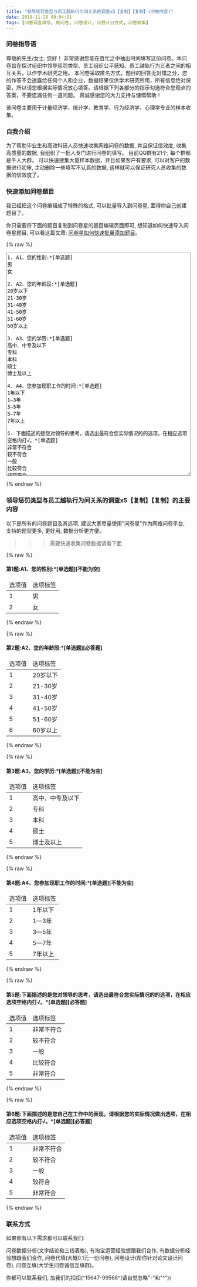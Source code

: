 ```yaml
---
title: "领导惩罚类型与员工越轨行为间关系的调查x5【复制】【复制】(问卷内容)"
date: 2019-11-28 09:04:21
tags: [问卷调查填写, 刷问卷, 问卷设计, 问卷计分方式, 问卷收集]
---
```


### 问卷指导语

尊敬的先生/女士:
您好！
非常感谢您能在百忙之中抽出时间填写这份问卷。本问卷旨在探讨组织中领导惩罚类型、员工组织公平感知、员工越轨行为三者之间的相互关系，以作学术研究之用。
本问卷采取匿名方式，题目的回答无对错之分，您的作答不会透露给任何个人和企业，数据结果仅供学术研究所用，所有信息绝对保密，所以请您根据实际情况放心填答。请根据下列各部分的指示勾选符合您观点的答案，不要遗漏任何一道问题。
真诚感谢您的大力支持与慷慨帮助！

该问卷主要用于计量经济学、统计学、教育学、行为经济学、心理学专业的样本收集。

<!-- more -->


### 自我介绍

为了帮助毕业生和高效科研人员快速收集网络问卷的数据, 并且保证信效度, 收集高质量的数据, 我组织了一批人专门进行问卷的填写。
目前QQ群有21个, 每个群都是千人大群。 可以快速搜集大量样本数据，并且如果客户有要求, 可以对客户的数据进行初审, 
主动删除一些填写不认真的数据, 这样就可以保证研究人员收集的数据的信效度了。



### 快速添加问卷题目

我已经把这个问卷编辑成了特殊的格式, 可以批量导入到问卷星, 面得你自己创建题目了。

你只需要将下面的题目复制到问卷星的题目编辑页面即可, 想知道如何快速导入问卷星题目, 可以看这篇文章: [问卷星如何快速批量添加题目](https://mlln.cn/2019/06/01/%E9%97%AE%E5%8D%B7%E6%98%9F%E5%A6%82%E4%BD%95%E5%BF%AB%E9%80%9F%E6%B7%BB%E5%8A%A0%E6%89%B9%E9%87%8F%E9%A2%98%E7%9B%AE/index.html)。

{% raw %}
<textarea rows="40" style="width: 100%;">1. A1、您的性别:*[单选题]
男
女

2. A2、您的年龄段:*[单选题]
20岁以下
21-30岁
31-40岁
41-50岁
51-60岁
60岁以上

3. A3、您的学历:*[单选题]
高中、中专及以下
专科
本科
硕士
博士及以上

4. A4、您参加现职工作的时间:*[单选题]
1年以下
1—3年
3—5年
5—7年
7年以上

5. 下面描述的是您对领导的思考，请选出最符合您实际情况的的选项，在相应选项空格内打√。*[单选题]
非常不符合
较不符合
一般
比较符合
非常符合

6. 下面描述的是您自己在工作中的表现，请根据您的实际情况做出选项，在相应选项空格内打√。*[单选题]
非常不符合
较不符合
一般
较符合
非常符合</textarea>
{% endraw %}

### 领导惩罚类型与员工越轨行为间关系的调查x5【复制】【复制】的主要内容

以下是所有的问卷题目及其选项, 建议大家尽量使用"问卷星"作为网络问卷平台, 支持的题型更多, 更好用, 数据分析更方便。

>>> 需要快速收集问卷数据请看下面


{% raw %}
<div class="qitem">
<h4>第1题:A1、您的性别:*[单选题][不能为空]</h4>

<table class="table">
<thead>
<tr><td>选项值</td><td>选项标签</td></tr>
</thead>
<tbody>
<tr><td>1</td><td>男</td></tr>
<tr><td>2</td><td>女</td></tr>
</tbody>
</table>

</div>
{% endraw %}


{% raw %}
<div class="qitem">
<h4>第2题:A2、您的年龄段:*[单选题][必答题]</h4>

<table class="table">
<thead>
<tr><td>选项值</td><td>选项标签</td></tr>
</thead>
<tbody>
<tr><td>1</td><td>20岁以下</td></tr>
<tr><td>2</td><td>21-30岁</td></tr>
<tr><td>3</td><td>31-40岁</td></tr>
<tr><td>4</td><td>41-50岁</td></tr>
<tr><td>5</td><td>51-60岁</td></tr>
<tr><td>6</td><td>60岁以上</td></tr>
</tbody>
</table>

</div>
{% endraw %}


{% raw %}
<div class="qitem">
<h4>第3题:A3、您的学历:*[单选题][不能为空]</h4>

<table class="table">
<thead>
<tr><td>选项值</td><td>选项标签</td></tr>
</thead>
<tbody>
<tr><td>1</td><td>高中、中专及以下</td></tr>
<tr><td>2</td><td>专科</td></tr>
<tr><td>3</td><td>本科</td></tr>
<tr><td>4</td><td>硕士</td></tr>
<tr><td>5</td><td>博士及以上</td></tr>
</tbody>
</table>

</div>
{% endraw %}


{% raw %}
<div class="qitem">
<h4>第4题:A4、您参加现职工作的时间:*[单选题][不能为空]</h4>

<table class="table">
<thead>
<tr><td>选项值</td><td>选项标签</td></tr>
</thead>
<tbody>
<tr><td>1</td><td>1年以下</td></tr>
<tr><td>2</td><td>1—3年</td></tr>
<tr><td>3</td><td>3—5年</td></tr>
<tr><td>4</td><td>5—7年</td></tr>
<tr><td>5</td><td>7年以上</td></tr>
</tbody>
</table>

</div>
{% endraw %}


{% raw %}
<div class="qitem">
<h4>第5题:下面描述的是您对领导的思考，请选出最符合您实际情况的的选项，在相应选项空格内打√。*[单选题][必答题]</h4>

<table class="table">
<thead>
<tr><td>选项值</td><td>选项标签</td></tr>
</thead>
<tbody>
<tr><td>1</td><td>非常不符合</td></tr>
<tr><td>2</td><td>较不符合</td></tr>
<tr><td>3</td><td>一般</td></tr>
<tr><td>4</td><td>比较符合</td></tr>
<tr><td>5</td><td>非常符合</td></tr>
</tbody>
</table>

</div>
{% endraw %}


{% raw %}
<div class="qitem">
<h4>第6题:下面描述的是您自己在工作中的表现，请根据您的实际情况做出选项，在相应选项空格内打√。*[单选题][必答题]</h4>

<table class="table">
<thead>
<tr><td>选项值</td><td>选项标签</td></tr>
</thead>
<tbody>
<tr><td>1</td><td>非常不符合</td></tr>
<tr><td>2</td><td>较不符合</td></tr>
<tr><td>3</td><td>一般</td></tr>
<tr><td>4</td><td>较符合</td></tr>
<tr><td>5</td><td>非常符合</td></tr>
</tbody>
</table>

</div>
{% endraw %}



<!-- ---
title: 心理教育医学的问卷免费下载
date: 2019-05-23 08:59:15
tags: [问卷星, 问卷网, 问卷下载, 问卷互填, 问卷设计, 问卷模板, 毕业问卷, 问卷数据分析, 问卷代填, ]
--- -->

### 联系方式
 
如果你有以下需求都可以联系我们:

问卷数据分析(文字结论和三线表格), 有淘宝运营经验想跟我们合作, 有数据分析经验想跟我们合作, 问卷代填(大概0.1元一份问卷), 问卷设计(帮你针对论文设计问卷), 问卷互填(大学生问卷诚信互填群)。

你都可以联系我们, 加我们的扣扣(^15647-99566^(请自觉忽略"-"和"^"))
